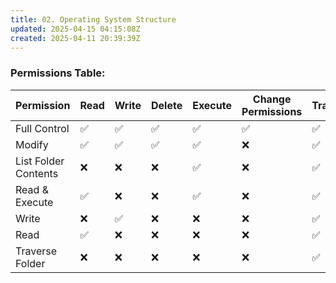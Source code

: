 ```yaml
---
title: 02. Operating System Structure
updated: 2025-04-15 04:15:08Z
created: 2025-04-11 20:39:39Z
---
```


### Permissions Table:

| Permission | Read | Write | Delete | Execute | Change Permissions | Traverse | Folder-only |
| --- | --- | --- | --- | --- | --- | --- | --- |
| Full Control | ✅   | ✅   | ✅   | ✅   | ✅   | ✅   | ❌   |
| Modify | ✅   | ✅   | ✅   | ✅   | ❌   | ✅   | ❌   |
| List Folder Contents | ❌   | ❌   | ❌   | ✅   | ❌   | ✅   | ✅   |
| Read & Execute | ✅   | ❌   | ❌   | ✅   | ❌   | ✅   | ❌   |
| Write | ❌   | ✅   | ❌   | ❌   | ❌   | ✅   | ❌   |
| Read | ✅   | ❌   | ❌   | ❌   | ❌   | ✅   | ❌   |
| Traverse Folder | ❌   | ❌   | ❌   | ❌   | ❌   | ✅   | ❌   |